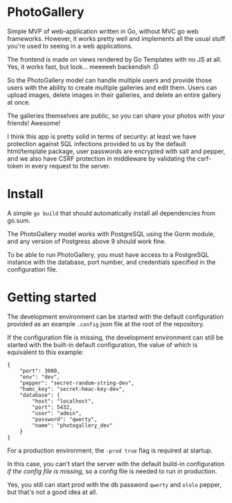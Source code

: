 # PhotoGallery

Simple MVP of web-application written in Go, without MVC go web frameworks.
However, it works pretty well and implements all the usual stuff you're used to seeing in a web applications.

The frontend is made on views rendered by Go Templates with no JS at all. Yes, it works fast, but look... meeeeeh backendish :D

So the PhotoGallery model can handle multiple users and provide those users with the ability to create multiple galleries and edit them. Users can upload images, delete images in their galleries, and delete an entire gallery at once.

The galleries themselves are public, so you can share your photos with your friends! Awesome!

I think this app is pretty solid in terms of security: at least we have protection against SQL infections provided to us by the default html/template package, user passwords are encrypted with salt and pepper, and we also have CSRF protection in middleware by validating the csrf-token in every request to the server.

# Install

A simple `go build` that should automatically install all dependencies from go.sum.

The PhotoGallery model works with PostgreSQL using the Gorm module, and any version of Postgress above 9 should work fine.

To be able to run PhotoGallery, you must have access to a PostgreSQL instance with the database, port number, and credentials specified in the configuration file.


# Getting started
The development environment can be started with the default configuration provided as an example `.config` json file at the root of the repository.

If the configuration file is missing, the development environment can still be started with the built-in default configuration, the value of which is equivalent to this example:

```
{
    "port": 3000,
    "env": "dev",
    "pepper": "secret-random-string-dev",
    "hamc_key": "secret-hmac-key-dev",
    "database": {
        "host": "localhost",
		"port": 5432,
		"user": "admin",
		"password": "qwerty",
		"name": "photogallery_dev"
    }
}
```

For a production environment, the `-prod true` flag is required at startup.

In this case, you can't start the server with the default build-in configuration *if the config file is missing*, so a config file is needed to run in production.

Yes, you still can start prod with the db password `qwerty` and `ololo` pepper, but that's not a good idea at all.
